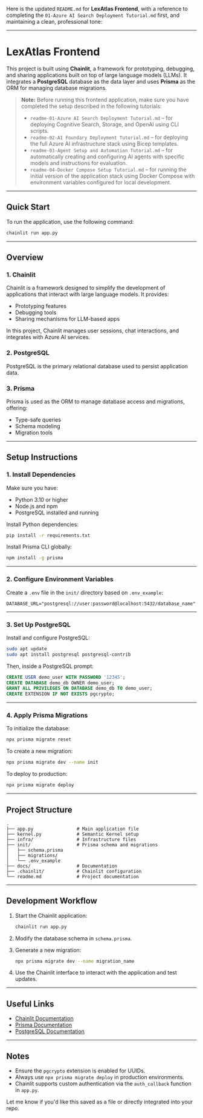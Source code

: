 Here is the updated `README.md` for **LexAtlas Frontend**, with a reference to completing the `01-Azure AI Search Deployment Tutorial.md` first, and maintaining a clean, professional tone:

---

# LexAtlas Frontend

This project is built using **Chainlit**, a framework for prototyping, debugging, and sharing applications built on top of large language models (LLMs). It integrates a **PostgreSQL** database as the data layer and uses **Prisma** as the ORM for managing database migrations.

> **Note:** Before running this frontend application, make sure you have completed the setup described in the following tutorials:
>
> - `readme-01-Azure AI Search Deployment Tutorial.md` – for deploying Cognitive Search, Storage, and OpenAI using CLI scripts.
> - `readme-02-AI Foundary Deployment Tutorial.md` – for deploying the full Azure AI infrastructure stack using Bicep templates.
> - `readme-03-Agent Setup and Automation Tutorial.md` – for automatically creating and configuring AI agents with specific models and instructions for evaluation.
> - `readme-04-Docker Compose Setup Tutorial.md` – for running the initial version of the application stack using Docker Compose with environment variables configured for local development.

---

## Quick Start

To run the application, use the following command:

```bash
chainlit run app.py
```

---

## Overview

### 1. Chainlit

Chainlit is a framework designed to simplify the development of applications that interact with large language models. It provides:

- Prototyping features
- Debugging tools
- Sharing mechanisms for LLM-based apps

In this project, Chainlit manages user sessions, chat interactions, and integrates with Azure AI services.

### 2. PostgreSQL

PostgreSQL is the primary relational database used to persist application data.

### 3. Prisma

Prisma is used as the ORM to manage database access and migrations, offering:

- Type-safe queries
- Schema modeling
- Migration tools

---

## Setup Instructions

### 1. Install Dependencies

Make sure you have:

- Python 3.10 or higher
- Node.js and npm
- PostgreSQL installed and running

Install Python dependencies:

```bash
pip install -r requirements.txt
```

Install Prisma CLI globally:

```bash
npm install -g prisma
```

---

### 2. Configure Environment Variables

Create a `.env` file in the `init/` directory based on `.env_example`:

```env
DATABASE_URL="postgresql://user:password@localhost:5432/database_name"
```

---

### 3. Set Up PostgreSQL

Install and configure PostgreSQL:

```bash
sudo apt update
sudo apt install postgresql postgresql-contrib
```

Then, inside a PostgreSQL prompt:

```sql
CREATE USER demo_user WITH PASSWORD '12345';
CREATE DATABASE demo_db OWNER demo_user;
GRANT ALL PRIVILEGES ON DATABASE demo_db TO demo_user;
CREATE EXTENSION IF NOT EXISTS pgcrypto;
```

---

### 4. Apply Prisma Migrations

To initialize the database:

```bash
npx prisma migrate reset
```

To create a new migration:

```bash
npx prisma migrate dev --name init
```

To deploy to production:

```bash
npx prisma migrate deploy
```

---

## Project Structure

```
.
├── app.py                # Main application file
├── kernel.py             # Semantic Kernel setup
├── infra/                # Infrastructure files
├── init/                 # Prisma schema and migrations
│   ├── schema.prisma     
│   ├── migrations/       
│   └── .env_example      
├── docs/                 # Documentation
├── .chainlit/            # Chainlit configuration
└── readme.md             # Project documentation
```

---

## Development Workflow

1. Start the Chainlit application:

   ```bash
   chainlit run app.py
   ```

2. Modify the database schema in `schema.prisma`.

3. Generate a new migration:

   ```bash
   npx prisma migrate dev --name migration_name
   ```

4. Use the Chainlit interface to interact with the application and test updates.

---

## Useful Links

- [Chainlit Documentation](https://docs.chainlit.io)
- [Prisma Documentation](https://www.prisma.io/docs)
- [PostgreSQL Documentation](https://www.postgresql.org/docs/)

---

## Notes

- Ensure the `pgcrypto` extension is enabled for UUIDs.
- Always use `npx prisma migrate deploy` in production environments.
- Chainlit supports custom authentication via the `auth_callback` function in `app.py`.

Let me know if you'd like this saved as a file or directly integrated into your repo.